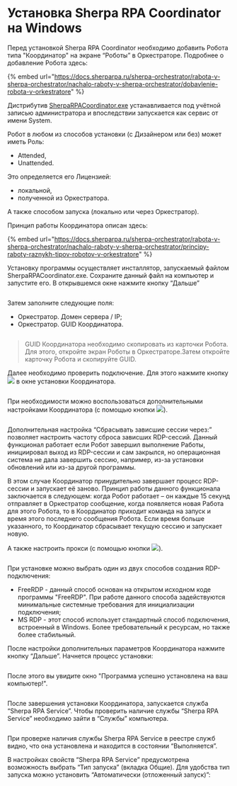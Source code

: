 # Установка Sherpa RPA Coordinator на Windows

Перед установкой Sherpa RPA Coordinator необходимо добавить Робота типа "Координатор" на экране “Роботы” в Оркестраторе. Подробнее о добавление Робота здесь:

{% embed url="https://docs.sherparpa.ru/sherpa-orchestrator/rabota-v-sherpa-orchestrator/nachalo-raboty-v-sherpa-orchestrator/dobavlenie-robota-v-orkestratore" %}

Дистрибутив [SherpaRPACoordinator.exe](https://sherparpa.ru/downloads/SherpaRPACoordinator.exe) устанавливается под учётной записью администратора и впоследствии запускается как сервис от имени System.

Робот в любом из способов установки (с Дизайнером или без) может иметь Роль:

* Attended,&#x20;
* Unattended.&#x20;

Это определяется его Лицензией:

* локальной,
* полученной из Оркестратора.

А также способом запуска (локально или через Оркестратор).

Принцип работы Координатора описан здесь:

{% embed url="https://docs.sherparpa.ru/sherpa-orchestrator/rabota-v-sherpa-orchestrator/nachalo-raboty-v-sherpa-orchestrator/principy-raboty-raznykh-tipov-robotov-v-orkestratore" %}

Установку программы осуществляет инсталлятор, запускаемый файлом  SherpaRPACoordinator.exe. Сохраните данный файл на компьютер и запустите его. В открывшемся окне нажмите кнопку “Дальше”

<figure><img src="../../../.gitbook/assets/изображение (225).png" alt=""><figcaption></figcaption></figure>

Затем заполните следующие поля:

* Оркестратор. Домен сервера / IP;
* Оркестратор. GUID Координатора.

<figure><img src="../../../.gitbook/assets/изображение (226).png" alt=""><figcaption></figcaption></figure>

> GUID Координатора необходимо скопировать из карточки Робота. Для этого, откройте экран Роботы в Оркестраторе.Затем откройте карточку Робота и скопируйте GUID.

Далее необходимо проверить подключение. Для этого нажмите кнопку ![](<../../../.gitbook/assets/изображение (228).png>) в окне установки Координатора.&#x20;

<figure><img src="../../../.gitbook/assets/изображение (227).png" alt=""><figcaption></figcaption></figure>

При необходимости можно воспользоваться дополнительными настройками Координатора (с помощью кнопки ![](<../../../.gitbook/assets/изображение (230).png>)).

<figure><img src="../../../.gitbook/assets/изображение (229).png" alt=""><figcaption></figcaption></figure>

Дополнительная настройка  “Сбрасывать зависшие сессии через:” позволяет настроить частоту сброса зависших RDP-сессий. Данный функционал работает если Робот завершил выполнение Работы, инициировал выход из RDP-сессии и сам закрылся, но операционная система не дала завершить сессию, например,  из-за установки обновлений или из-за другой программы.&#x20;

В этом случае Координатор принудительно завершает процесс RDP-сессии и запускает её заново. Принцип работы данного  функционала заключается в следующем: когда Робот работает – он каждые 15 секунд отправляет в Оркестратор сообщение, когда появляется новая Работа для этого Робота, то в Координатор приходит команда на запуск и время этого последнего сообщения Робота. Если время больше указанного, то Координатор сбрасывает текущую сессию и запускает новую.

А также настроить прокси (с помощью кнопки ![](<../../../.gitbook/assets/изображение (231).png>)).

<figure><img src="../../../.gitbook/assets/изображение (232).png" alt=""><figcaption></figcaption></figure>

При установке можно выбрать один из двух способов создания RDP-подключения:

* FreeRDP - данный способ основан на открытом исходном коде программы "FreeRDP". При работе данного способа задействуются минимальные системные требования для инициализации подключения;
* MS RDP - этот способ использует стандартный способ подключения, встроенный в Windows. Более требовательный к ресурсам, но также более стабильный.

После настройки дополнительных параметров Координатора нажмите кнопку “Дальше”. Начнется процесс установки:

<figure><img src="../../../.gitbook/assets/2 (2).png" alt=""><figcaption></figcaption></figure>

После этого вы увидите окно "Программа успешно установлена на ваш компьютер!".

<figure><img src="../../../.gitbook/assets/изображение (233).png" alt=""><figcaption></figcaption></figure>

После завершения установки Координатора, запускается служба “Sherpa RPA Service”. Чтобы проверить наличие службы “Sherpa RPA Service” необходимо зайти в “Службы” компьютера.&#x20;

<figure><img src="../../../.gitbook/assets/изображение (234).png" alt=""><figcaption></figcaption></figure>

При проверке наличия службы Sherpa RPA Service в реестре служб видно, что она установлена и находится в состоянии “Выполняется”.

В настройках свойств “Sherpa RPA Service” предусмотрена возможность выбрать “Тип запуска” (вкладка Общие). Для удобства тип запуска можно установить “Автоматически (отложенный запуск)”:

<figure><img src="../../../.gitbook/assets/изображение (235).png" alt=""><figcaption></figcaption></figure>
